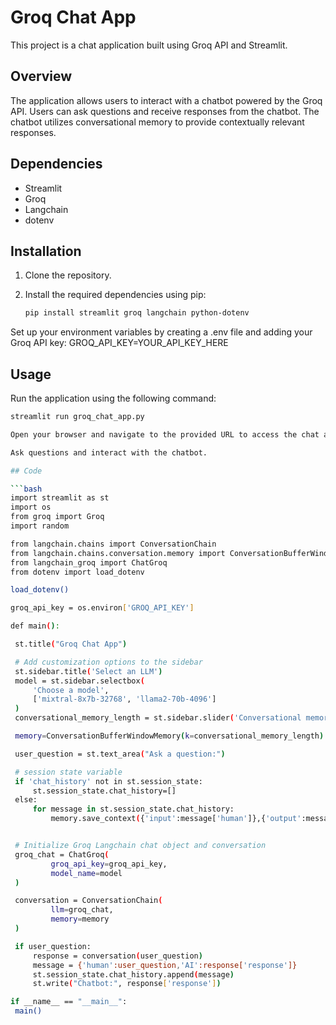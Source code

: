 # Groq Chat App

This project is a chat application built using Groq API and Streamlit.

## Overview

The application allows users to interact with a chatbot powered by the Groq API. Users can ask questions and receive responses from the chatbot. The chatbot utilizes conversational memory to provide contextually relevant responses.

## Dependencies

- Streamlit
- Groq
- Langchain
- dotenv

## Installation

1. Clone the repository.
2. Install the required dependencies using pip:
   
   ```bash
   pip install streamlit groq langchain python-dotenv

Set up your environment variables by creating a .env file and adding your Groq API key:
GROQ_API_KEY=YOUR_API_KEY_HERE

## Usage
Run the application using the following command:
   ```bash
   streamlit run groq_chat_app.py

Open your browser and navigate to the provided URL to access the chat application.

Ask questions and interact with the chatbot.

## Code

   ```bash
   import streamlit as st
import os
from groq import Groq
import random

from langchain.chains import ConversationChain
from langchain.chains.conversation.memory import ConversationBufferWindowMemory
from langchain_groq import ChatGroq
from dotenv import load_dotenv

load_dotenv()

groq_api_key = os.environ['GROQ_API_KEY']

def main():

    st.title("Groq Chat App")

    # Add customization options to the sidebar
    st.sidebar.title('Select an LLM')
    model = st.sidebar.selectbox(
        'Choose a model',
        ['mixtral-8x7b-32768', 'llama2-70b-4096']
    )
    conversational_memory_length = st.sidebar.slider('Conversational memory length:', 1, 10, value = 5)

    memory=ConversationBufferWindowMemory(k=conversational_memory_length)

    user_question = st.text_area("Ask a question:")

    # session state variable
    if 'chat_history' not in st.session_state:
        st.session_state.chat_history=[]
    else:
        for message in st.session_state.chat_history:
            memory.save_context({'input':message['human']},{'output':message['AI']})


    # Initialize Groq Langchain chat object and conversation
    groq_chat = ChatGroq(
            groq_api_key=groq_api_key,
            model_name=model
    )

    conversation = ConversationChain(
            llm=groq_chat,
            memory=memory
    )

    if user_question:
        response = conversation(user_question)
        message = {'human':user_question,'AI':response['response']}
        st.session_state.chat_history.append(message)
        st.write("Chatbot:", response['response'])

if __name__ == "__main__":
    main()
